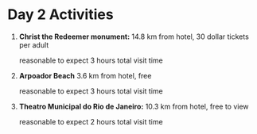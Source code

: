 # Day 2 Activities

1. **Christ the Redeemer monument:** 14.8 km from hotel, 30 dollar tickets per adult

  	reasonable to expect 3 hours total visit time
	
		

1. **Arpoador Beach** 3.6 km from hotel, free 

	reasonable to expect 3 hours total visit time


	   
1. **Theatro Municipal do Rio de Janeiro:** 10.3 km from hotel, free to view

  	reasonable to expect 2 hours total visit time
